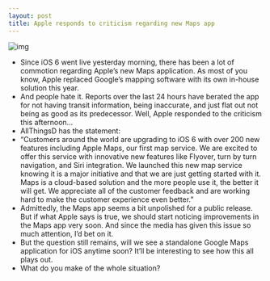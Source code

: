```yaml
---
layout: post
title: Apple responds to criticism regarding new Maps app
---
```

![img](http://media.idownloadblog.com/wp-content/uploads/2012/06/iOS-6-Maps-turn-by-turn-teaser.jpg)
* Since iOS 6 went live yesterday morning, there has been a lot of commotion regarding Apple’s new Maps application. As most of you know, Apple replaced Google’s mapping software with its own in-house solution this year.
* And people hate it. Reports over the last 24 hours have berated the app for not having transit information, being inaccurate, and just flat out not being as good as its predecessor. Well, Apple responded to the criticism this afternoon…
* AllThingsD has the statement:
* “Customers around the world are upgrading to iOS 6 with over 200 new features including Apple Maps, our first map service. We are excited to offer this service with innovative new features like Flyover, turn by turn navigation, and Siri integration. We launched this new map service knowing it is a major initiative and that we are just getting started with it. Maps is a cloud-based solution and the more people use it, the better it will get. We appreciate all of the customer feedback and are working hard to make the customer experience even better.”
* Admittedly, the Maps app seems a bit unpolished for a public release. But if what Apple says is true, we should start noticing improvements in the Maps app very soon. And since the media has given this issue so much attention, I’d bet on it.
* But the question still remains, will we see a standalone Google Maps application for iOS anytime soon? It’ll be interesting to see how this all plays out.
* What do you make of the whole situation?

